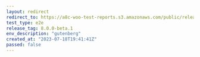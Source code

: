 ```yaml
---
layout: redirect
redirect_to: https://a8c-woo-test-reports.s3.amazonaws.com/public/release/8.0.0-beta.1/gutenberg/e2e/index.html
test_type: e2e
release_tag: 8.0.0-beta.1
env_description: "gutenberg"
created_at: "2023-07-18T19:41:41Z"
passed: false
---
```

